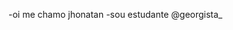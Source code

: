 -oi me chamo jhonatan 
-sou estudante
@georgista_

<!---
porrinha777/porrinha777 is a ✨ special ✨ repository because its `README.md` (this file) appears on your GitHub profile.
You can click the Preview link to take a look at your changes.
--->
